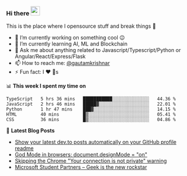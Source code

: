 ### Hi there <a href="https://www.gautamkrishnar.com/"><img src="https://media.giphy.com/media/hvRJCLFzcasrR4ia7z/giphy.gif" width="25px"></a>
This is the place where I opensource stuff and break things :rofl:

- 🔭 I’m currently working on something cool :wink:
- 🌱 I’m currently learning AI, ML and Blockchain
- 💬 Ask me about anything related to Javascript/Typescript/Python or Angular/React/Express/Flask
- 📫 How to reach me: [@gautamkrishnar](https://twitter.com/gautamkrishnar)
- ⚡ Fun fact: I :heart: :dog:s

📊 **This week I spent my time on**
<!--START_SECTION:waka-->
```text
TypeScript   5 hrs 36 mins   ███████████░░░░░░░░░░░░░░   44.36 % 
JavaScript   2 hrs 46 mins   █████▓░░░░░░░░░░░░░░░░░░░   22.01 % 
Python       1 hr 47 mins    ███▓░░░░░░░░░░░░░░░░░░░░░   14.15 % 
HTML         40 mins         █▒░░░░░░░░░░░░░░░░░░░░░░░   05.41 % 
CSS          36 mins         █▒░░░░░░░░░░░░░░░░░░░░░░░   04.86 % 
```
<!--END_SECTION:waka-->

📕 **Latest Blog Posts**
<!-- BLOG-POST-LIST:START -->
- [Show your latest dev.to posts automatically on your GitHub profile readme](https://dev.to/gautamkrishnar/show-your-latest-dev-to-posts-automatically-in-your-github-profile-readme-3nk8)
- [God Mode in browsers: document.designMode = "on"](https://dev.to/gautamkrishnar/god-mode-in-browsers-document-designmode-on-2pmo)
- [Skipping the Chrome "Your connection is not private" warning](https://dev.to/gautamkrishnar/quickbits-1-skipping-the-chrome-your-connection-is-not-private-warning-4kp1)
- [Microsoft Student Partners – Geek is the new rockstar](https://dev.to/gautamkrishnar/microsoft-student-partners--geek-is-the-new-rockstar)
<!-- BLOG-POST-LIST:END -->
